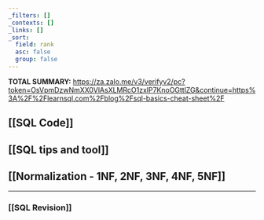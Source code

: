 ```yaml
---
_filters: []
_contexts: []
_links: []
_sort:
  field: rank
  asc: false
  group: false
---
```


**TOTAL SUMMARY:** https://za.zalo.me/v3/verifyv2/pc?token=OsVpmDzwNmXX0VlAsXLMRcO1zxlP7KnoOGttlZG&continue=https%3A%2F%2Flearnsql.com%2Fblog%2Fsql-basics-cheat-sheet%2F

## [[SQL Code]]

## [[SQL tips and tool]]

## [[Normalization - 1NF, 2NF, 3NF, 4NF, 5NF]]



---

### [[SQL Revision]]